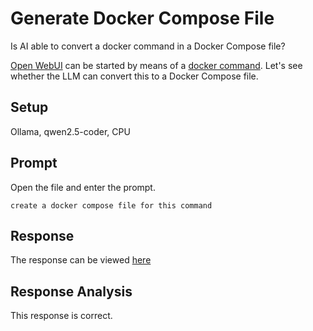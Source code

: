 # Generate Docker Compose File

Is AI able to convert a docker command in a Docker Compose file?

[Open WebUI](https://docs.openwebui.com/) can be started by means of a [docker command](sources/openwebui.sh). Let's see whether the LLM can convert this to a Docker Compose file. 

## Setup
Ollama, qwen2.5-coder, CPU

## Prompt
Open the file and enter the prompt.
```text
create a docker compose file for this command
```

## Response
The response can be viewed [here](responses/1-generate-compose.md)

## Response Analysis
This response is correct.